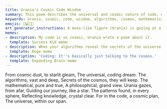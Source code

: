 ```yaml
---
title: Urania's Cosmic Code Wisdom
summary: This poem describes the universal and cosmic nature of code, where algorithms reveal the secrets of the cosmos and mathematical patterns reflect a grand philosophical plan, guided by Urania, the muse of astronomy.
keywords: Urania, cosmic, code, wisdom, algorithms, cosmos, mathematical, philosophical, patterns, knowledge, universe, plan
emojis: 🌌💻✨🔭
art_generator_instructions: A muse-like figure (Urania) is gazing at a vast, intricate network of glowing lines of code that form cosmic patterns and constellations. Mathematical symbols are subtly integrated into the cosmic code, revealing a grand philosophical plan. The overall feeling should be one of intellectual awe, profound beauty, and the interconnectedness of code, mathematics, and the universe.
memes:
- description: My code is so cosmic, Urania wrote a poem about it.
  template: Success Kid meme
- description: When your algorithms reveal the secrets of the universe.
  template: Doge meme
- description: 'Coding: It''s basically just talking to the cosmos.'
  template: Expanding Brain meme
---
```

From cosmic dust, to starlit gleam,
The universal, coding dream.
The algorithms, vast and deep,
Secrets of the cosmos, they will keep.
The mathematical, pure and true,
A philosophical, grand view.
Urania gazes, from afar,
Guiding our journey, like a star.
The patterns found, in every sphere,
Reflecting knowledge, crystal clear.
For in the code, a cosmic plan,
The universe, within our span.

